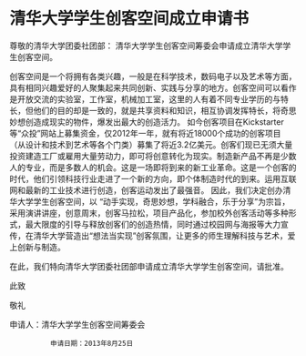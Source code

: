 清华大学学生创客空间成立申请书
=======================================

尊敬的清华大学团委社团部：
清华大学学生创客空间筹委会申请成立清华大学学生创客空间。

创客空间是一个将拥有各类兴趣，一般是在科学技术，数码电子以及艺术等方面，具有相同兴趣爱好的人聚集起来共同创新、实践与分享的地方。创客空间可以看作是开放交流的实验室，工作室，机械加工室，这里的人有着不同专业学历的与特长，但他们的目的却是一致的，就是共享资料和知识，相互协调发挥特长，将奇思妙想创造成现实的物件，爆发出最大的创造活力。
如今创客项目在Kickstarter等“众投”网站上募集资金，仅2012年一年，就有将近18000个成功的创客项目（从设计和技术到艺术等各个门类）募集了将近3.2亿美元。创客们现已无须大量投资建造工厂或雇用大量劳动力，即可将创意转化为现实。制造新产品不再是少数人的专业，而是多数人的机会。这是一场即将到来的新工业革命。这是一个创客的时代，他们引领科技行业走进了一个新的方向，即个体制造时代的到来。运用互联网和最新的工业技术进行创造，创客运动发出了最强音。
因此，我们决定创办清华大学学生创客空间，以 “动手实现，奇思妙想，学科融合，乐于分享”为宗旨，采用演讲讲座，创意周末，创客马拉松，项目产品化，参加校外创客活动等多种形式，最大限度的引导与释放创客们的创造热情，同时通过校园网与海报等大力宣传，在清华大学营造出“想法当实现”创客氛围，让更多的师生理解科技与艺术，爱上创新与制造。
   

在此，我们特向清华大学团委社团部申请成立清华大学学生创客空间，请批准。

此致

敬礼


申请人：清华大学学生创客空间筹委会
        
              申请日期：2013年8月25日	  


